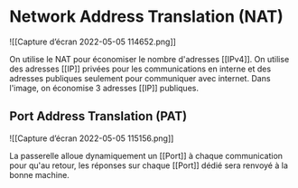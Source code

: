 
# Network Address Translation (NAT)
![[Capture d’écran 2022-05-05 114652.png]]

On utilise le NAT pour économiser le nombre d'adresses [[IPv4]].
On utilise des adresses [[IP]] privées pour les communications en interne et des adresses publiques seulement pour communiquer avec internet. Dans l'image, on économise 3 adresses [[IP]] publiques. 

## Port Address Translation (PAT)

![[Capture d’écran 2022-05-05 115156.png]]

La passerelle alloue dynamiquement un [[Port]] à chaque communication pour qu'au retour, les réponses sur chaque [[Port]] dédié sera renvoyé à la bonne machine. 